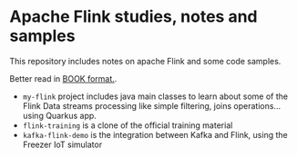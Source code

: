# Apache Flink studies, notes and samples

This repository includes notes on apache Flink and some code samples.

Better read in [BOOK format.](https://jbcodeforce.github.io/flink-studies/).

* `my-flink` project includes java main classes to learn about some of the Flink Data streams
 processing like simple filtering, joins operations... using Quarkus app.
* `flink-training` is a clone of the official training material
* `kafka-flink-demo` is the integration between Kafka and Flink, using the Freezer IoT simulator